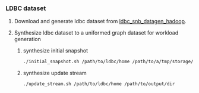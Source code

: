 ### LDBC dataset

1. Download and generate ldbc dataset from [ldbc_snb_datagen_hadoop](https://github.com/ldbc/ldbc_snb_datagen_hadoop/).

2. Synthesize ldbc dataset to a uniformed graph dataset for workload generation

   1. synthesize initial snapshot

      ```bash
      ./initial_snapshot.sh /path/to/ldbc/home /path/to/a/tmp/storage/dir /path/to/output/dir
      ```

   2. synthesize update stream

      ```bash
      ./update_stream.sh /path/to/ldbc/home /path/to/output/dir
      ```

      

